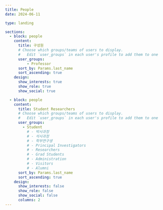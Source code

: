 ```yaml
---
title: People
date: 2024-06-11

type: landing

sections:
  - block: people
    content:
      title: 구성원
      # Choose which groups/teams of users to display.
      #   Edit `user_groups` in each user's profile to add them to one or more of these groups.
      user_groups:
          - Professor
      sort_by: Params.last_name
      sort_ascending: true
    design:
      show_interests: true
      show_role: true
      show_social: true

  - block: people
    content:
      title: Student Researchers
      # Choose which groups/teams of users to display.
      #   Edit `user_groups` in each user's profile to add them to one or more of these groups.
      user_groups:
        - Student
          # - 박사과정
          # - 석사과정
          # - 학부연구생
          # - Principal Investigators
          # - Researchers
          # - Grad Students
          # - Administration
          # - Visitors
          # - Alumni
      sort_by: Params.last_name
      sort_ascending: true
    design:
      show_interests: false
      show_role: false
      show_social: false
      columns: 2
---
```

